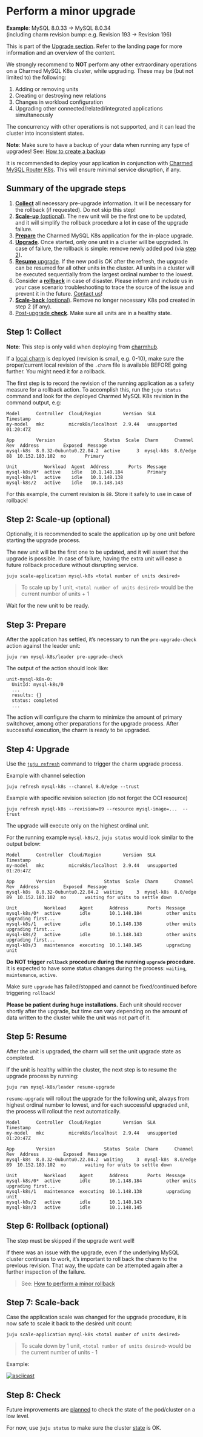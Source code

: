 # Perform a minor upgrade

**Example**: MySQL 8.0.33 -> MySQL 8.0.34<br/>
(including charm revision bump: e.g. Revision 193 -> Revision 196)

This is part of the [Upgrade section](/how-to/upgrade/index). Refer to the landing page for more information and an overview of the content.

We strongly recommend to **NOT** perform any other extraordinary operations on a Charmed MySQL K8s cluster, while upgrading. These may be (but not limited to) the following:

1. Adding or removing units
2. Creating or destroying new relations
3. Changes in workload configuration
4. Upgrading other connected/related/integrated applications simultaneously

The concurrency with other operations is not supported, and it can lead the cluster into inconsistent states.


**Note**: Make sure to have a backup of your data when running any type of upgrades!
See: [How to create a backup](/how-to/back-up-and-restore/create-a-backup)

It is recommended to deploy your application in conjunction with [Charmed MySQL Router K8s](https://charmhub.io/mysql-router-k8s). This will ensure minimal service disruption, if any.

## Summary of the upgrade steps

1. [**Collect**](#step-1-collect) all necessary pre-upgrade information. It will be necessary for the rollback (if requested). Do not skip this step!
2. [**Scale-up** (optional)](#step-2-scale-up-optional). The new unit will be the first one to be updated, and it will simplify the rollback procedure a lot in case of the upgrade failure.
3. [**Prepare**](#step-3-prepare) the Charmed MySQL K8s application for the in-place upgrade.
4. [**Upgrade**](#step-4-upgrade). Once started, only one unit in a cluster will be upgraded. In case of failure, the rollback is simple: remove newly added pod (via [step 2](#step-2-scale-up-optional)).
5. [**Resume** upgrade](#step-5-resume). If the new pod is OK after the refresh, the upgrade can be resumed for all other units in the cluster. All units in a cluster will be executed sequentially from the largest ordinal number to the lowest.
6. Consider a [**rollback**](#step-6-rollback-optional) in case of disaster. Please inform and include us in your case scenario troubleshooting to trace the source of the issue and prevent it in the future. [Contact us](/reference/contacts)!
7. [**Scale-back** (optional)](#step-7-scale-back). Remove no longer necessary K8s pod created in step 2 (if any).
8. [Post-upgrade **check**](#step-8-check). Make sure all units are in a healthy state.

## Step 1: Collect


**Note**:  This step is only valid when deploying from [charmhub](https://charmhub.io/). 

If a [local charm](https://juju.is/docs/sdk/deploy-a-charm) is deployed (revision is small, e.g. 0-10), make sure the proper/current local revision of the `.charm` file is available BEFORE going further. You might need it for a rollback.

The first step is to record the revision of the running application as a safety measure for a rollback action. To accomplish this, run the `juju status` command and look for the deployed Charmed MySQL K8s revision in the command output, e.g:

```shell
Model      Controller  Cloud/Region        Version  SLA          Timestamp
my-model   mkc         microk8s/localhost  2.9.44   unsupported  01:20:47Z

App        Version                  Status  Scale  Charm      Channel  Rev  Address         Exposed  Message
mysql-k8s  8.0.32-0ubuntu0.22.04.2  active      3  mysql-k8s  8.0/edge  88  10.152.183.102  no       Primary

Unit          Workload  Agent  Address       Ports  Message
mysql-k8s/0*  active    idle   10.1.148.184         Primary
mysql-k8s/1   active    idle   10.1.148.138         
mysql-k8s/2   active    idle   10.1.148.143
```

For this example, the current revision is `88`. Store it safely to use in case of rollback!

## Step 2: Scale-up (optional)

Optionally, it is recommended to scale the application up by one unit before starting the upgrade process.

The new unit will be the first one to be updated, and it will assert that the upgrade is possible. In case of failure, having the extra unit will ease a future rollback procedure without disrupting service. 

```shell
juju scale-application mysql-k8s <total number of units desired>
```
> To scale up by 1 unit, `<total number of units desired>` would be the current number of units + 1 

Wait for the new unit to be ready.

## Step 3: Prepare

After the application has settled, it’s necessary to run the `pre-upgrade-check` action against the leader unit:

```shell
juju run mysql-k8s/leader pre-upgrade-check
```

The output of the action should look like:

```shell
unit-mysql-k8s-0:
  UnitId: mysql-k8s/0
  ...
  results: {}
  status: completed
  ...
```

The action will configure the charm to minimize the amount of primary switchover, among other preparations for the upgrade process. After successful execution, the charm is ready to be upgraded.

## Step 4: Upgrade

Use the [`juju refresh`](https://juju.is/docs/juju/juju-refresh) command to trigger the charm upgrade process.

Example with channel selection
```shell
juju refresh mysql-k8s --channel 8.0/edge --trust
```

Example with specific revision selection (do not forget the OCI resource)
```shell
juju refresh mysql-k8s --revision=89 --resource mysql-image=...  --trust
```

The upgrade will execute only on the highest ordinal unit.

For the running example `mysql-k8s/2`, `juju status` would look similar to the output below:

```shell
Model      Controller  Cloud/Region        Version  SLA          Timestamp
my-model   mkc         microk8s/localhost  2.9.44   unsupported  01:20:47Z

App        Version                  Status  Scale  Charm      Channel  Rev  Address         Exposed  Message
mysql-k8s  8.0.32-0ubuntu0.22.04.2  waiting     3  mysql-k8s  8.0/edge  89  10.152.183.102  no       waiting for units to settle down

Unit          Workload     Agent      Address       Ports  Message
mysql-k8s/0*  active       idle       10.1.148.184         other units upgrading first...
mysql-k8s/1   active       idle       10.1.148.138         other units upgrading first...
mysql-k8s/2   active       idle       10.1.148.143         other units upgrading first...
mysql-k8s/3   maintenance  executing  10.1.148.145         upgrading unit
```

**Do NOT trigger `rollback` procedure during the running `upgrade` procedure.**
It is expected to have some status changes during the process: `waiting`, `maintenance`, `active`. 

Make sure `upgrade` has failed/stopped and cannot be fixed/continued before triggering `rollback`!

**Please be patient during huge installations.**
Each unit should recover shortly after the upgrade, but time can vary depending on the amount of data written to the cluster while the unit was not part of it. 

## Step 5: Resume

After the unit is upgraded, the charm will set the unit upgrade state as completed. 

If the unit is healthy within the cluster, the next step is to resume the upgrade process by running:

```shell
juju run mysql-k8s/leader resume-upgrade
```

`resume-upgrade` will rollout the upgrade for the following unit, always from highest ordinal number to lowest, and for each successful upgraded unit, the process will rollout the next automatically.

```shell
Model      Controller  Cloud/Region        Version  SLA          Timestamp
my-model   mkc         microk8s/localhost  2.9.44   unsupported  01:20:47Z

App        Version                  Status  Scale  Charm      Channel  Rev  Address         Exposed  Message
mysql-k8s  8.0.32-0ubuntu0.22.04.2  waiting     3  mysql-k8s  8.0/edge  89  10.152.183.102  no       waiting for units to settle down

Unit          Workload     Agent      Address       Ports  Message
mysql-k8s/0*  active       idle       10.1.148.184         other units upgrading first...
mysql-k8s/1   maintenance  executing  10.1.148.138         upgrading unit
mysql-k8s/2   active       idle       10.1.148.143         
mysql-k8s/3   active       idle       10.1.148.145 
```

## Step 6: Rollback (optional)

The step must be skipped if the upgrade went well! 

If there was an issue with the upgrade, even if the underlying MySQL cluster continues to work, it’s important to roll back the charm to the previous revision. That way, the update can be attempted again after a further inspection of the failure. 

> See: [How to perform a minor rollback](/how-to/upgrade/perform-a-minor-rollback)

## Step 7: Scale-back

Case the application scale was changed for the upgrade procedure, it is now safe to scale it back to the desired unit count:

```shell
juju scale-application mysql-k8s <total number of units desired>
```
> To scale down by 1 unit, `<total number of units desired>` would be the current number of units - 1 

Example:

[![asciicast](https://asciinema.org/a/7ZMAsPWU3wv7ynZI1JvgRFG31.png)](https://asciinema.org/a/7ZMAsPWU3wv7ynZI1JvgRFG31)

## Step 8: Check

Future improvements are [planned](https://warthogs.atlassian.net/browse/DPE-2620) to check the state of the pod/cluster on a low level. 

For now, use `juju status` to make sure the cluster [state](/reference/charm-statuses) is OK.

<!---
**More TODOs:**

* Clearly describe "failure state"!!!
* How to check progress of upgrade (is it failed or running?)?
* Hints how to fix failed upgrade? mysql-shell hints....
* Describe pre-upgrade check: free space, etc.
--->

